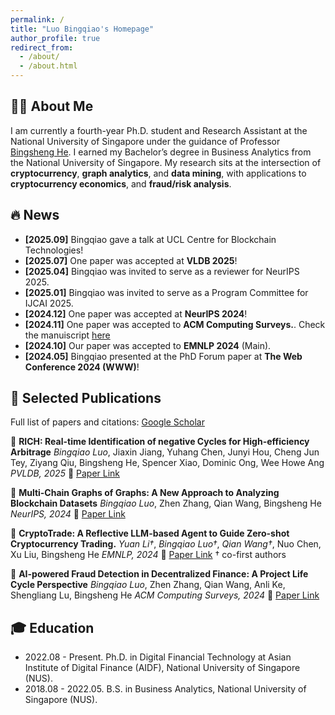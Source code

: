 ```yaml
---
permalink: /
title: "Luo Bingqiao's Homepage"
author_profile: true
redirect_from: 
  - /about/
  - /about.html
---
```


## 👋🏻 About Me
I am currently a fourth-year Ph.D. student and Research Assistant at the National University of Singapore under the guidance of Professor [Bingsheng He](https://www.comp.nus.edu.sg/~hebs/). I earned my Bachelor’s degree in Business Analytics from the National University of Singapore. My research sits at the intersection of **cryptocurrency**, **graph analytics**, and **data mining**, with applications to  **cryptocurrency economics**, and **fraud/risk analysis**. 

## 🔥 News
- **[2025.09]** Bingqiao gave a talk at UCL Centre for Blockchain Technologies!
- **[2025.07]** One paper was accepted at **VLDB 2025**!
- **[2025.04]** Bingqiao was invited to serve as a reviewer for NeurIPS 2025.
- **[2025.01]** Bingqiao was invited to serve as a Program Committee for IJCAI 2025.
- **[2024.12]** One paper was accepted at **NeurIPS 2024**!
- **[2024.11]** One paper was accepted to **ACM Computing Surveys.**. Check the manuiscript [here](https://dl.acm.org/doi/pdf/10.1145/3705296)
- **[2024.10]** Our paper was accepted to **EMNLP 2024** (Main).
- **[2024.05]** Bingqiao presented at the PhD Forum paper at **The Web Conference 2024 (WWW)**!


## 📝 Selected Publications
Full list of papers and citations: [Google Scholar](https://scholar.google.com/citations?user=eJAZkrUAAAAJ&hl=en)

📖 **RICH: Real-time Identification of negative Cycles for High-efficiency Arbitrage**
*Bingqiao Luo*, Jiaxin Jiang, Yuhang Chen, Junyi Hou, Cheng Jun Tey, Ziyang Qiu, Bingsheng He, Spencer Xiao, Dominic Ong, Wee Howe Ang
*PVLDB, 2025*
🔗 [Paper Link](https://dl.acm.org/doi/10.14778/3749646.3749678)

📖 **Multi-Chain Graphs of Graphs: A New Approach to Analyzing Blockchain Datasets**
*Bingqiao Luo*, Zhen Zhang, Qian Wang, Bingsheng He
*NeurIPS, 2024*
🔗 [Paper Link](https://proceedings.neurips.cc/paper_files/paper/2024/file/3205b048f9cc54b9f7963db0b0f52d53-Paper-Datasets_and_Benchmarks_Track.pdf)

📖 **CryptoTrade: A Reflective LLM-based Agent to Guide Zero-shot Cryptocurrency Trading.**
*Yuan Li†*, *Bingqiao Luo†*, *Qian Wang†*, Nuo Chen, Xu Liu, Bingsheng He
*EMNLP, 2024*
🔗 [Paper Link](https://aclanthology.org/2024.emnlp-main.63/)
† co-first authors

📖 **AI-powered Fraud Detection in Decentralized Finance: A Project Life Cycle Perspective**
*Bingqiao Luo*, Zhen Zhang, Qian Wang, Anli Ke, Shengliang Lu, Bingsheng He
*ACM Computing Surveys, 2024*
🔗 [Paper Link](https://dl.acm.org/doi/10.1145/3705296)


## 🎓 Education
- 2022.08 - Present. Ph.D. in Digital Financial Technology at Asian Institute of Digital Finance (AIDF), National University of Singapore (NUS).
- 2018.08 - 2022.05. B.S. in Business Analytics, National University of Singapore (NUS). 
